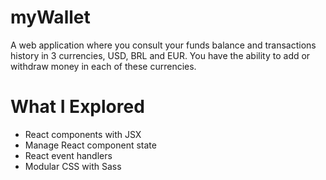 # myWallet

A web application where you consult your funds balance and transactions history in 3 currencies, USD, BRL and EUR. You have the ability to add or withdraw money in each of these currencies.

# What I Explored

* React components with JSX
* Manage React component state
* React event handlers
* Modular CSS with Sass